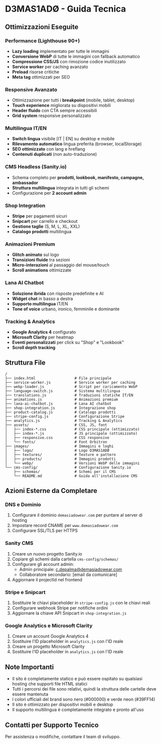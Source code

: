 # D3MAS1ADØ - Guida Tecnica

## Ottimizzazioni Eseguite

### Performance (Lighthouse 90+)
- **Lazy loading** implementato per tutte le immagini
- **Conversione WebP** di tutte le immagini con fallback automatico
- **Compressione CSS/JS** con rimozione codice inutilizzato
- **Service worker** per caching avanzato
- **Preload** risorse critiche
- **Meta tag** ottimizzati per SEO

### Responsive Avanzato
- Ottimizzazione per tutti i **breakpoint** (mobile, tablet, desktop)
- **Touch experience** migliorata su dispositivi mobili
- **Header fluido** con CTA sempre accessibili
- **Grid system** responsive personalizzato

### Multilingua IT/EN
- **Switch lingua** visibile [IT | EN] su desktop e mobile
- **Rilevamento automatico** lingua preferita (browser, localStorage)
- **SEO ottimizzato** con lang e hreflang
- **Contenuti duplicati** (non auto-traduzione)

### CMS Headless (Sanity.io)
- Schema completo per **prodotti, lookbook, manifesto, campagne, ambassador**
- **Struttura multilingua** integrata in tutti gli schemi
- Configurazione per **2 account admin**

### Shop Integration
- **Stripe** per pagamenti sicuri
- **Snipcart** per carrello e checkout
- **Gestione taglie** (S, M, L, XL, XXL)
- **Catalogo prodotti** multilingua

### Animazioni Premium
- **Glitch animato** sul logo
- **Transizioni fluide** tra sezioni
- **Micro-interazioni** al passaggio del mouse/touch
- **Scroll animations** ottimizzate

### Lana AI Chatbot
- **Soluzione ibrida** con risposte predefinite e AI
- **Widget chat** in basso a destra
- **Supporto multilingua** IT/EN
- **Tone of voice** urbano, ironico, femminile e dominante

### Tracking & Analytics
- **Google Analytics 4** configurato
- **Microsoft Clarity** per heatmap
- **Eventi personalizzati** per click su "Shop" e "Lookbook"
- **Scroll depth tracking**

## Struttura File

```
/
├── index.html                  # File principale
├── service-worker.js           # Service worker per caching
├── webp-loader.js              # Script per caricamento WebP
├── language-switch.js          # Sistema multilingua
├── translations.js             # Traduzioni statiche IT/EN
├── animations.js               # Animazioni premium
├── lana-ai-chatbot.js          # Lana AI chatbot
├── shop-integration.js         # Integrazione shop
├── product-catalog.js          # Catalogo prodotti
├── stripe-config.js            # Configurazione Stripe
├── analytics.js                # Tracking & Analytics
├── assets/                     # CSS, JS, font
│   ├── index-*.css             # CSS principale (ottimizzato)
│   ├── index-*.js              # JS principale (ottimizzato)
│   ├── responsive.css          # CSS responsive
│   └── fonts/                  # Font Orbitron
├── images/                     # Immagini e loghi
│   ├── logo/                   # Logo D3MAS1ADØ
│   ├── textures/               # Texture e pattern
│   ├── products/               # Immagini prodotti
│   └── webp/                   # Versioni WebP delle immagini
└── cms-config/                 # Configurazione Sanity.io
    ├── schemas/                # Schemi per il CMS
    └── README.md               # Guida all'installazione CMS
```

## Azioni Esterne da Completare

### DNS e Dominio
1. Configurare il dominio `demasiadowear.com` per puntare al server di hosting
2. Impostare record CNAME per `www.demasiadowear.com`
3. Configurare SSL/TLS per HTTPS

### Sanity CMS
1. Creare un nuovo progetto Sanity.io
2. Copiare gli schemi dalla cartella `cms-config/schemas/`
3. Configurare gli account admin:
   - Admin principale: c.depalma@demasiadowear.com
   - Collaboratore secondario: [email da comunicare]
4. Aggiornare il projectId nel frontend

### Stripe e Snipcart
1. Sostituire le chiavi placeholder in `stripe-config.js` con le chiavi reali
2. Configurare webhook Stripe per notifiche ordini
3. Aggiornare la chiave API Snipcart in `shop-integration.js`

### Google Analytics e Microsoft Clarity
1. Creare un account Google Analytics 4
2. Sostituire l'ID placeholder in `analytics.js` con l'ID reale
3. Creare un progetto Microsoft Clarity
4. Sostituire l'ID placeholder in `analytics.js` con l'ID reale

## Note Importanti

- Il sito è completamente statico e può essere ospitato su qualsiasi hosting che supporti file HTML statici
- Tutti i percorsi dei file sono relativi, quindi la struttura delle cartelle deve essere mantenuta
- I colori ufficiali del brand sono nero (#000000) e verde neon (#39FF14)
- Il sito è ottimizzato per dispositivi mobili e desktop
- Il supporto multilingua è completamente integrato e pronto all'uso

## Contatti per Supporto Tecnico

Per assistenza o modifiche, contattare il team di sviluppo.
